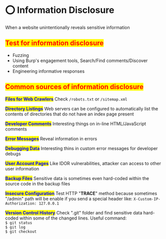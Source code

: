 # ⭕ Information Disclosure

When a website unintentionally reveals sensitive information

## <mark style="color:red;">Test for information disclosure</mark>

* Fuzzing
* Using Burp's engagement tools, Search/Find comments/Discover content
* Engineering informative responses

## <mark style="color:red;">Common sources of information disclosure</mark>

<mark style="color:blue;">**Files for Web Crawlers**</mark> Check `/robots.txt` or `/sitemap.xml`

<mark style="color:blue;">**Directory Listings**</mark> Web servers can be configured to automatically list the contents of directories that do not have an index page present

<mark style="color:blue;">**Developer Comments**</mark> Interesting things on in-line HTML/JavaScript comments

<mark style="color:blue;">**Error Messages**</mark> Reveal information in errors

<mark style="color:blue;">**Debugging Data**</mark> Interesting thins in custom error messages for developer debugs

<mark style="color:blue;">**User Account Pages**</mark> Like IDOR vulnerabilities, attacker can access to other user information

<mark style="color:blue;">**Backup Files**</mark> Sensitive data is sometimes even hard-coded within the source code in the backup files

<mark style="color:blue;">**Insecure Configuration**</mark> Test HTTP "**TRACE**" method because sometimes "/admin" path will be enable if you send a special header like: `X-Custom-IP-Authorization: 127.0.0.1`

<mark style="color:blue;">**Version Control History**</mark> Check ".git" folder and find sensitive data hard-coded within some of the changed lines. Useful command: \
&#x20;     `$ git status` \
&#x20;     `$ git log` \
&#x20;     `$ git checkout`
